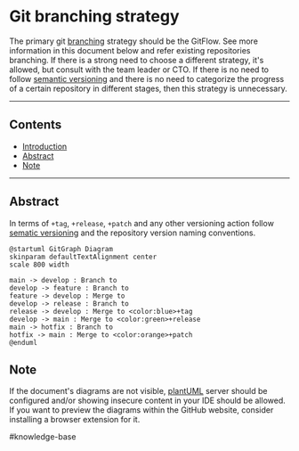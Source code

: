 # Git branching strategy
The primary git [branching](https://en.wikipedia.org/wiki/Branching_(version_control)) strategy should be the GitFlow. See more information in this document below and refer existing repositories branching. If there is a strong need to choose a different strategy, it's allowed, but consult with the team leader or CTO. If there is no need to follow [semantic versioning](https://en.wikipedia.org/wiki/Software_versioning) and there is no need to categorize the progress of a certain repository in different stages, then this strategy is unnecessary.

---

## Contents
- [Introduction](#git-branching-strategy)
- [Abstract](#abstract)
- [Note](#note)

---

## Abstract
In terms of `+tag`, `+release`, `+patch` and any other versioning action follow [sematic versioning](https://en.wikipedia.org/wiki/Software_versioning) and the repository version naming conventions.
```plantuml
@startuml GitGraph Diagram
skinparam defaultTextAlignment center
scale 800 width

main -> develop : Branch to
develop -> feature : Branch to
feature -> develop : Merge to
develop -> release : Branch to
release -> develop : Merge to <color:blue>+tag
develop -> main : Merge to <color:green>+release
main -> hotfix : Branch to
hotfix -> main : Merge to <color:orange>+patch
@enduml
```

## Note
If the document's diagrams are not visible, [plantUML](https://plantuml.com/) server should be configured and/or showing insecure content in your IDE should be allowed. If you want to preview the diagrams within the GitHub website, consider installing a browser extension for it.

#knowledge-base